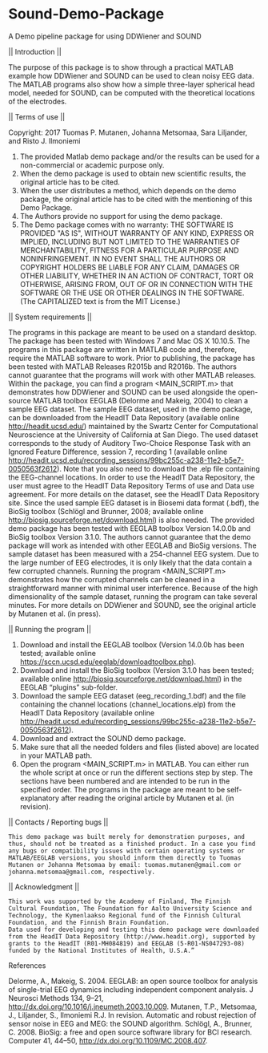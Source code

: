 # Sound-Demo-Package
A Demo pipeline package for using DDWiener and SOUND

|| Introduction || 

The purpose of this package is to show through a practical MATLAB example how DDWiener and SOUND can be used to clean noisy EEG data. The MATLAB programs also show how a simple three-layer spherical head model, needed for SOUND, can be computed with the theoretical locations of the electrodes.

|| Terms of use ||

Copyright: 2017 Tuomas P. Mutanen, Johanna Metsomaa, Sara Liljander, and Risto J. Ilmoniemi

1. The provided Matlab demo package and/or the results can be used for a non-commercial or academic purpose only.
2. When the demo package is used to obtain new scientific results, the original article has to be cited.
3. When the user distributes a method, which depends on the demo package, the original article has to be cited with the mentioning of this Demo Package.
4. The Authors provide no support for using the demo package.  
5. The Demo package comes with no warranty: THE SOFTWARE IS PROVIDED "AS IS", WITHOUT WARRANTY OF ANY KIND, EXPRESS OR IMPLIED, INCLUDING BUT NOT LIMITED TO THE WARRANTIES OF MERCHANTABILITY, FITNESS FOR A PARTICULAR PURPOSE AND NONINFRINGEMENT. IN NO EVENT SHALL THE AUTHORS OR COPYRIGHT HOLDERS BE LIABLE FOR ANY CLAIM, DAMAGES OR OTHER LIABILITY, WHETHER IN AN ACTION OF CONTRACT, TORT OR OTHERWISE, ARISING FROM, OUT OF OR IN CONNECTION WITH THE SOFTWARE OR THE USE OR OTHER DEALINGS IN THE SOFTWARE. (The CAPITALIZED text is from the MIT License.)



|| System requirements ||

The programs in this package are meant to be used on a standard desktop. The package has been tested with Windows 7 and Mac OS X 10.10.5. The programs in this package are written in MATLAB code and, therefore, require the MATLAB software to work. Prior to publishing, the package has been tested with MATLAB Releases R2015b and R2016b. The authors cannot guarantee that the programs will work with other MATLAB releases.
Within the package, you can find a program <MAIN_SCRIPT.m> that demonstrates how DDWiener and SOUND can be used alongside the open-source MATLAB toolbox EEGLAB (Delorme and Makeig, 2004) to clean a sample EEG dataset. The sample EEG dataset, used in the demo package, can be downloaded from the HeadIT Data Repository (available online http://headit.ucsd.edu/) maintained by the Swartz Center for Computational Neuroscience at the University of California at San Diego. The used dataset corresponds to the study of Auditory Two-Choice Response Task with an Ignored Feature Difference, session 7, recording 1 (available online http://headit.ucsd.edu/recording_sessions/99bc255c-a238-11e2-b5e7-0050563f2612). Note that you also need to download the .elp file containing the EEG-channel locations. In order to use the HeadIT Data Repository, the user must agree to the HeadIT Data Repository Terms of use and Data use agreement. For more details on the dataset, see the HeadIT Data Repository site.
Since the used sample EEG dataset is in Biosemi data format (.bdf), the BioSig toolbox (Schlögl and Brunner, 2008; available online http://biosig.sourceforge.net/download.html) is also needed. The provided demo package has been tested with EEGLAB toolbox Version 14.0.0b and BioSig toolbox Version 3.1.0. The authors cannot guarantee that the demo package will work as intended with other EEGLAB and BioSig versions.
The sample dataset has been measured with a 254-channel EEG system. Due to the large number of EEG electrodes, it is only likely that the data contain a few corrupted channels. Running the program <MAIN_SCRIPT.m> demonstrates how the corrupted   channels can be cleaned in a straightforward manner with minimal user interference. Because of the high dimensionality of the sample dataset, running the program can take several minutes. For more details on DDWiener and SOUND, see the original article by Mutanen et al. (in press).

|| Running the program ||

1. Download and install the EEGLAB toolbox (Version 14.0.0b has been tested; available online https://sccn.ucsd.edu/eeglab/downloadtoolbox.php).
2. Download and install the BioSig toolbox (Version 3.1.0 has been tested; available online http://biosig.sourceforge.net/download.html) in the EEGLAB “plugins” sub-folder.
3. Download the sample EEG dataset (eeg_recording_1.bdf) and the file containing the channel locations (channel_locations.elp) from the HeadIT Data Repository (available online http://headit.ucsd.edu/recording_sessions/99bc255c-a238-11e2-b5e7-0050563f2612).
4. Download and extract the SOUND demo package.
5. Make sure that all the needed folders and files (listed above) are located in your MATLAB path.
6. Open the program <MAIN_SCRIPT.m> in MATLAB. You can either run the whole script at once or run the different sections step by step. The sections have been numbered and are intended to be run in the specified order. The programs in the package are meant to be self-explanatory after reading the original article by Mutanen et al. (in revision). 

|| Contacts / Reporting bugs ||

	This demo package was built merely for demonstration purposes, and thus, should not be treated as a finished product. In a case you find any bugs or compatibility issues with certain operating systems or MATLAB/EEGLAB versions, you should inform them directly to Tuomas Mutanen or Johanna Metsomaa by email: tuomas.mutanen@gmail.com or johanna.metsomaa@gmail.com, respectively. 

|| Acknowledgment ||

	This work was supported by the Academy of Finland, The Finnish Cultural Foundation, The Foundation for Aalto University Science and Technology, the Kymenlaakso Regional fund of the Finnish Cultural Foundation, and the Finnish Brain Foundation.
	Data used for developing and testing this demo package were downloaded from the HeadIT Data Repository (http://www.headit.org), supported by grants to the HeadIT (R01-MH084819) and EEGLAB (5-R01-NS047293-08) funded by the National Institutes of Health, U.S.A.” 	



References

Delorme, A., Makeig, S. 2004. EEGLAB: an open source toolbox for analysis of single-trial EEG dynamics including independent component analysis. J Neurosci Methods 134, 9–21, http://dx.doi.org/10.1016/j.jneumeth.2003.10.009.
Mutanen, T.P., Metsomaa, J., Liljander, S., Ilmoniemi R.J. In revision. Automatic and robust rejection of sensor noise in EEG and MEG: the SOUND algorithm.
Schlögl, A., Brunner, C. 2008. BioSig: a free and open source software library for BCI research. Computer 41, 44–50, http://dx.doi.org/10.1109/MC.2008.407.
